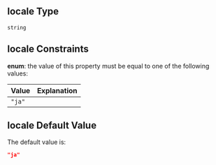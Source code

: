 ## locale Type

`string`

## locale Constraints

**enum**: the value of this property must be equal to one of the following values:

| Value  | Explanation |
| :----- | ----------- |
| `"ja"` |             |

## locale Default Value

The default value is:

```json
"ja"
```
